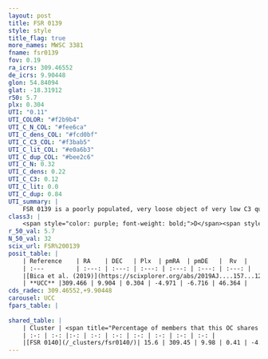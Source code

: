 ```yaml
---
layout: post
title: FSR 0139
style: style
title_flag: true
more_names: MWSC 3381
fname: fsr0139
fov: 0.19
ra_icrs: 309.46552
de_icrs: 9.90448
glon: 54.84094
glat: -18.31912
r50: 5.7
plx: 0.304
UTI: "0.11"
UTI_COLOR: "#f2b9b4"
UTI_C_N_COL: "#fee6ca"
UTI_C_dens_COL: "#fcd0bf"
UTI_C_C3_COL: "#f3bab5"
UTI_C_lit_COL: "#e0a6b3"
UTI_C_dup_COL: "#bee2c6"
UTI_C_N: 0.32
UTI_C_dens: 0.22
UTI_C_C3: 0.12
UTI_C_lit: 0.0
UTI_C_dup: 0.84
UTI_summary: |
    FSR 0139 is a poorly populated, very loose object of very low C3 quality. It is rarely studied in the literature, with no articles listed in the last 6 years.<br><br>This is very likely a unique object, which shares a small percentage of members with at least one previously reported entry.
class3: |
    <span style="color: purple; font-weight: bold;">D</span><span style="color: red; font-weight: bold;">C</span>
r_50_val: 5.7
N_50_val: 32
scix_url: FSR%200139
posit_table: |
    | Reference    | RA    | DEC   | Plx  | pmRA  | pmDE   |  Rv  |
    | :---         | :---: | :---: | :---: | :---: | :---: | :---: |
    |[Bica et al. (2019)](https://scixplorer.org/abs/2019AJ....157...12B) | 309.496 | 9.883 | -- | -- | -- | -- |
    | **UCC** |309.466 | 9.904 | 0.304 | -4.971 | -6.716 | 46.364 | 
cds_radec: 309.46552,+9.90448
carousel: UCC
fpars_table: |
    
shared_table: |
    | Cluster | <span title="Percentage of members that this OC shares with the ones listed">%</span>   | RA   | DEC   | Plx   | pmRA  | pmDE  | Rv | UTI |
    | :-: | :-: |:-: | :-: | :-: | :-: | :-: | :-: | :-: |
    |[FSR 0140](/_clusters/fsr0140/)| 15.6 | 309.45 | 9.98 | 0.41 | -4.44 | -5.86 | 62.69 |0.15 |
---
```

